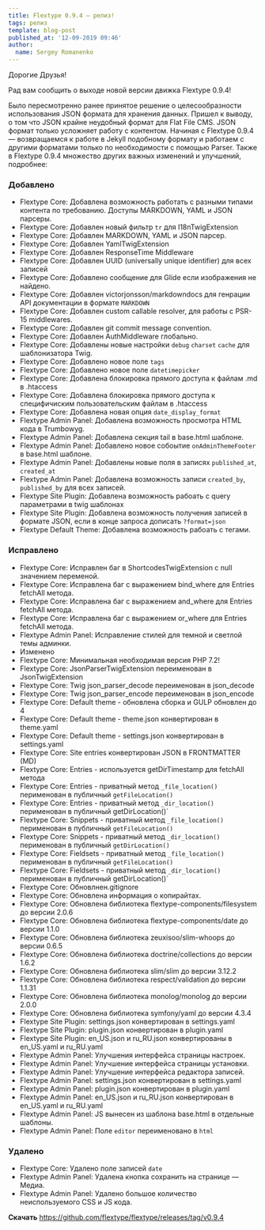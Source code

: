 ```yaml
---
title: Flextype 0.9.4 — релиз!
tags: релиз
template: blog-post
published_at: '12-09-2019 09:46'
author:
  name: Sergey Romanenko
---
```


Дорогие Друзья!

Рад вам сообщить о выходе новой версии движка Flextype 0.9.4!


Было пересмотренно ранее принятое решение о целесообразности использования JSON формата для хранения данных. Пришел к выводу, о том что JSON крайне неудобный формат для Flat File CMS.
JSON формат только усложняет работу с контентом. Начиная с Flextype 0.9.4 — возвращаемся к работе в Jekyll подобному формату и работаем с другими форматами только по необходимости с помощью Parser. Также в Flextype 0.9.4 множество других важных изменений и улучшений, подробнее:

### Добавлено
- Flextype Core: Добавлена возможность работать с разными типами контента по требованию. Доступы MARKDOWN, YAML и JSON парсеры.
- Flextype Core: Добавлен новый фильтр `tr` для I18nTwigExtension
- Flextype Core: Добавлен MARKDOWN, YAML и JSON парсер.
- Flextype Core: Добавлен YamlTwigExtension
- Flextype Core: Добавлен ResponseTime Middleware
- Flextype Core: Добавлен UUID (universally unique identifier) для всех записей
- Flextype Core: Добавлено сообщение для Glide если изображения не найдено.
- Flextype Core: Добавлен victorjonsson/markdowndocs для генрации API документации в формате `MARKDOWN`
- Flextype Core: Добавлен custom callable resolver, для работы с PSR-15 middlewares.
- Flextype Core: Добавлен git commit message convention.
- Flextype Core: Добавлен AuthMiddleware глобально.
- Flextype Core: Добавлены новые настройки `debug` `charset` `cache` для шаблонизатора Twig.
- Flextype Core: Добавлено новое поле `tags`
- Flextype Core: Добавлено новое поле `datetimepicker`
- Flextype Core: Добавлена блокировка прямого доступа к файлам .md в .htaccess
- Flextype Core: Добавлена блокировка прямого доступа к специфичиским пользовательским файлам в .htaccess
- Flextype Core: Добавлена новая опция `date_display_format`
- Flextype Admin Panel: Добавлена возможность просмотра HTML кода в Trumbowyg.
- Flextype Admin Panel: Добавлена секция tail в base.html шаблоне.
- Flextype Admin Panel: Добавлено новое собоытие `onAdminThemeFooter` в base.html шаблоне.
- Flextype Admin Panel: Добавлены новые поля в записях `published_at`, `created_at`
- Flextype Admin Panel: Добавлена возможность записи `created_by`, `published_by` для всех записей.
- Flextype Site Plugin: Добавлена возможность рабоать с query параметрами в twig шаблонах
- Flextype Site Plugin: Добавлена возможность получения записей в формате JSON, если в конце запроса дописать `?format=json`
- Flextype Default Theme: Добавлена возможность рабоать с тегами.

### Исправлено
- Flextype Core: Исправлен баг в ShortcodesTwigExtension с null значением переменой.
- Flextype Core: Исправлена баг с выражением bind_where для Entries fetchAll метода.
- Flextype Core: Исправлена баг с выражением and_where для Entries fetchAll метода.
- Flextype Core: Исправлена баг с выражением or_where для Entries fetchAll метода.
- Flextype Admin Panel: Исправление стилей для темной и светлой темы админки.
- Изменено
- Flextype Core: Минимальная необходимая версия PHP 7.2!
- Flextype Core: JsonParserTwigExtension переименован в JsonTwigExtension
- Flextype Core: Twig json_parser_decode переименован в json_decode
- Flextype Core: Twig json_parser_encode переименован в json_encode
- Flextype Core: Default theme - обновлена сборка и GULP обновлен до 4
- Flextype Core: Default theme - theme.json конвертирован в theme.yaml
- Flextype Core: Default theme - settings.json конвертирован в settings.yaml
- Flextype Core: Site entries конвертирован JSON в FRONTMATTER (MD)
- Flextype Core: Entries - используется getDirTimestamp для fetchAll метода
- Flextype Core: Entries - приватный метод `_file_location()` перименован в публичный `getFileLocation()`
- Flextype Core: Entries - приватный метод `_dir_location()` перименован в публичный getDirLocation()`
- Flextype Core: Snippets - приватный метод `_file_location()` перименован в публичный `getFileLocation()`
- Flextype Core: Snippets - приватный метод `_dir_location()` перименован в публичный `getDirLocation()`
- Flextype Core: Fieldsets - приватный метод `_file_location()` перименован в публичный `getFileLocation()`
- Flextype Core: Fieldsets - приватный метод `_dir_location()` перименован в публичный getDirLocation()`
- Flextype Core: Обновлнен.gitignore
- Flextype Core: Обновлена информация о копирайтах.
- Flextype Core: Обновлена библиотека flextype-components/filesystem до версии 2.0.6
- Flextype Core: Обновлена библиотека flextype-components/date до версии 1.1.0
- Flextype Core: Обновлена библиотека zeuxisoo/slim-whoops до версии 0.6.5
- Flextype Core: Обновлена библиотека doctrine/collections до версии 1.6.2
- Flextype Core: Обновлена библиотека slim/slim до версии 3.12.2
- Flextype Core: Обновлена библиотека respect/validation до версии 1.1.31
- Flextype Core: Обновлена библиотека monolog/monolog до версии 2.0.0
- Flextype Core: Обновлена библиотека symfony/yaml до версии 4.3.4
- Flextype Site Plugin: settings.json конвертирован в settings.yaml
- Flextype Site Plugin: plugin.json конвертирован в plugin.yaml
- Flextype Site Plugin: en_US.json и ru_RU.json конвертированы в en_US.yaml и ru_RU.yaml
- Flextype Admin Panel: Улучшения интерфейса страницы настроек.
- Flextype Admin Panel: Улучшение интерфейса страницы установки.
- Flextype Admin Panel: Улучшение интерфейса редактора записей.
- Flextype Admin Panel: settings.json конвертирован в settings.yaml
- Flextype Admin Panel: plugin.json конвертирован в plugin.yaml
- Flextype Admin Panel: en_US.json и ru_RU.json конвертирован в en_US.yaml и ru_RU.yaml
- Flextype Admin Panel: JS вынесен из шаблона base.html в отдельные шаблоны.
- Flextype Admin Panel: Поле `editor` переименовано в `html`

### Удалено
- Flextype Core: Удалено поле записей `date`
- Flextype Admin Panel: Удалена кнопка сохранить на странице — Медиа.
- Flextype Admin Panel: Удалено большое количество неиспользуемого CSS и JS кода.


**Скачать**
https://github.com/flextype/flextype/releases/tag/v0.9.4
